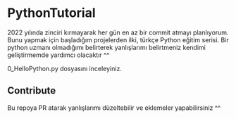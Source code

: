 # PythonTutorial
2022 yılında zinciri kırmayarak her gün en az bir commit atmayı planlıyorum. Bunu yapmak için başladığım projelerden ilki, türkçe Python eğitim serisi. Bir python uzmanı olmadığımı belirterek yanlışlarımı belirtmeniz kendimi geliştirmemde yardımcı olacaktır ^^


0_HelloPython.py dosyasını inceleyiniz.

## Contribute
Bu repoya PR atarak yanlışlarımı düzeltebilir ve eklemeler yapabilirsiniz ^^
